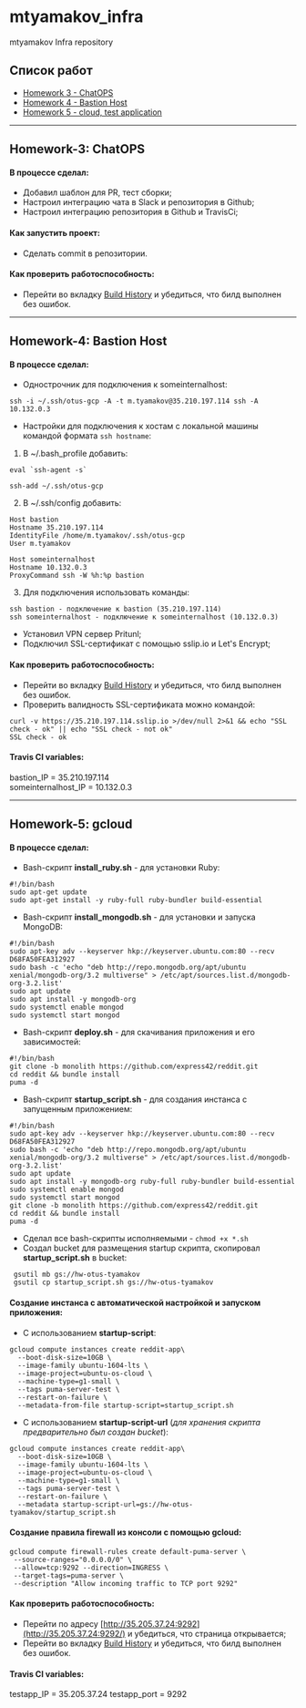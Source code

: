   

# mtyamakov_infra
mtyamakov Infra repository

## Список работ
- [Homework 3 - ChatOPS](#homework-3-chatops)
- [Homework 4 - Bastion Host](#homework-4-bastion-host)
- [Homework 5 - cloud, test application](#homework-5-gcloud)
- ---

## Homework-3: ChatOPS

#### В процессе сделал:
- Добавил шаблон для PR, тест сборки;
- Настроил интеграцию чата в Slack и репозитория в Github;
- Настроил интеграцию репозитория в Github и TravisCi;

#### Как запустить проект:
- Сделать commit в репозитории.

#### Как проверить работоспособность:
- Перейти во вкладку [Build History](https://travis-ci.com/Otus-DevOps-2019-08/mtyamakov_infra/builds "Build History") и убедиться, что билд выполнен без ошибок.
---
## Homework-4: Bastion Host

#### В процессе сделал:
- Однострочник для подключения к someinternalhost:
 ```
 ssh -i ~/.ssh/otus-gcp -A -t m.tyamakov@35.210.197.114 ssh -A 10.132.0.3
 ```
- Настройки для подключения к хостам с локальной машины командой формата ```ssh hostname```:

1. В ~/.bash_profile добавить: 
```
eval `ssh-agent -s` 
```
```
ssh-add ~/.ssh/otus-gcp
``` 

2. В ~/.ssh/config добавить:
```
Host bastion
Hostname 35.210.197.114
IdentityFile /home/m.tyamakov/.ssh/otus-gcp
User m.tyamakov
    
Host someinternalhost
Hostname 10.132.0.3
ProxyCommand ssh -W %h:%p bastion
```
3. Для подключения использовать команды:
```
ssh bastion - подключение к bastion (35.210.197.114)
ssh someinternalhost - подключение к someinternalhost (10.132.0.3)
```
- Установил VPN сервер Pritunl;
- Подключил SSL-сертификат с помощью sslip.io и Let's Encrypt;

#### Как проверить работоспособность:
- Перейти во вкладку [Build History](https://travis-ci.com/Otus-DevOps-2019-08/mtyamakov_infra/builds "Build History") и убедиться, что билд выполнен без ошибок.
- Проверить валидность SSL-сертификата можно командой:
```
curl -v https://35.210.197.114.sslip.io >/dev/null 2>&1 && echo "SSL check - ok" || echo "SSL check - not ok"
SSL check - ok
```
#### Travis CI variables:
bastion_IP = 35.210.197.114  
someinternalhost_IP = 10.132.0.3

---
## Homework-5: gcloud 

#### В процессе сделал:
- Bash-cкрипт **install_ruby.sh** - для установки Ruby:
```
#!/bin/bash
sudo apt-get update
sudo apt-get install -y ruby-full ruby-bundler build-essential
```
- Bash-cкрипт **install_mongodb.sh** - для установки и запуска MongoDB:
```
#!/bin/bash
sudo apt-key adv --keyserver hkp://keyserver.ubuntu.com:80 --recv D68FA50FEA312927
sudo bash -c 'echo "deb http://repo.mongodb.org/apt/ubuntu xenial/mongodb-org/3.2 multiverse" > /etc/apt/sources.list.d/mongodb-org-3.2.list'
sudo apt update
sudo apt install -y mongodb-org
sudo systemctl enable mongod
sudo systemctl start mongod
```
- Bash-cкрипт **deploy.sh** - для скачивания приложения и его зависимостей:
```
#!/bin/bash
git clone -b monolith https://github.com/express42/reddit.git
cd reddit && bundle install
puma -d
```
- Bash-cкрипт **startup_script.sh** - для создания инстанса с запущенным приложением:
```
#!/bin/bash
sudo apt-key adv --keyserver hkp://keyserver.ubuntu.com:80 --recv D68FA50FEA312927
sudo bash -c 'echo "deb http://repo.mongodb.org/apt/ubuntu xenial/mongodb-org/3.2 multiverse" > /etc/apt/sources.list.d/mongodb-org-3.2.list'
sudo apt update
sudo apt install -y mongodb-org ruby-full ruby-bundler build-essential
sudo systemctl enable mongod
sudo systemctl start mongod
git clone -b monolith https://github.com/express42/reddit.git
cd reddit && bundle install
puma -d
```
- Сделал все bash-скрипты исполняемыми - ```chmod +x *.sh```
- Создал bucket для размещения startup скрипта, скопировал **startup_script.sh** в bucket:
```
 gsutil mb gs://hw-otus-tyamakov
 gsutil cp startup_script.sh gs://hw-otus-tyamakov
  ```
#### Создание инстанса с автоматической настройкой и запуском приложения:
- С использованием **startup-script**:
```
gcloud compute instances create reddit-app\
  --boot-disk-size=10GB \
  --image-family ubuntu-1604-lts \
  --image-project=ubuntu-os-cloud \
  --machine-type=g1-small \
  --tags puma-server-test \
  --restart-on-failure \
  --metadata-from-file startup-script=startup_script.sh
```
- С использованием **startup-script-url** (*для хранения скрипта предварительно был создан bucket*):
```
gcloud compute instances create reddit-app\
  --boot-disk-size=10GB \
  --image-family ubuntu-1604-lts \
  --image-project=ubuntu-os-cloud \
  --machine-type=g1-small \
  --tags puma-server-test \
  --restart-on-failure \
  --metadata startup-script-url=gs://hw-otus-tyamakov/startup_script.sh
```
#### Создание правила firewall из консоли с помощью gcloud:
```
gcloud compute firewall-rules create default-puma-server \
 --source-ranges="0.0.0.0/0" \
 --allow=tcp:9292 --direction=INGRESS \
 --target-tags=puma-server \
 --description "Allow incoming traffic to TCP port 9292"
```
#### Как проверить работоспособность:
- Перейти по адресу [http://35.205.37.24:9292](http://35.205.37.24:9292/) и убедиться, что страница открывается;
- Перейти во вкладку [Build History](https://travis-ci.com/Otus-DevOps-2019-08/mtyamakov_infra/builds "Build History") и убедиться, что билд выполнен без ошибок.
#### Travis CI variables:
testapp_IP = 35.205.37.24
testapp_port = 9292

